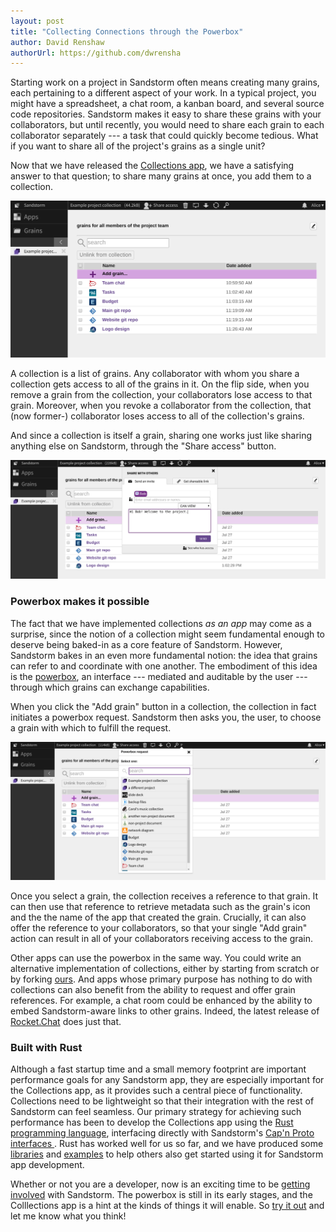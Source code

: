 ```yaml
---
layout: post
title: "Collecting Connections through the Powerbox"
author: David Renshaw
authorUrl: https://github.com/dwrensha
---
```


Starting work on a project in Sandstorm often means creating many grains, each pertaining to a
different aspect of your work. In a typical project, you might have a spreadsheet, a chat room, a
kanban board, and several source code repositories. Sandstorm makes it easy to share these grains
with your collaborators, but until recently, you would need to share each grain to each collaborator
separately --- a task that could quickly become tedious. What if you want to share all of the
project's grains as a single unit?

Now that we have released the
[Collections app](https://apps.sandstorm.io/app/s3u2xgmqwznz2n3apf30sm3gw1d85y029enw5pymx734cnk5n78h),
we have a satisfying answer to that question; to share many grains at once, you add them to a collection.

<img src="/news/images/collections-1.png"
 title="a collection with a chatroom, a kanban board, a spreadsheet, and two git repos">

A collection is a list of grains. Any collaborator with whom you share a collection gets access to
all of the grains in it. On the flip side, when you remove a grain from the collection, your
collaborators lose access to that grain. Moreover, when you revoke a collaborator from the
collection, that (now former-) collaborator loses access to all of the collection's grains.

And since a collection is itself a grain, sharing one works just like sharing anything else on
Sandstorm, through the "Share access" button.

<img src="/news/images/collections-2.png" title='the "Share access" dialog'>

### Powerbox makes it possible

The fact that we have implemented collections *as an app* may come as a surprise, since the notion
of a collection might seem fundamental enough to deserve being baked-in as a core feature of
Sandstorm. However, Sandstorm bakes in an even more fundamental notion: the idea that grains can
refer to and coordinate with one another. The embodiment of this idea is the [powerbox](/how-it-works#powerbox),
an interface --- mediated and auditable by the user --- through which grains can exchange capabilities.

When you click the "Add grain" button in a collection, the collection in fact initiates a powerbox
request. Sandstorm then asks you, the user, to choose a grain with which to fulfill the request.

<img src="/news/images/collections-3.png" title="Making a powerbox request">

Once you select a grain, the collection receives a reference to that grain. It can then use that
reference to retrieve metadata such as the grain's icon and the the name of the app that created the
grain. Crucially, it can also offer the reference to your collaborators, so that your single "Add
grain" action can result in all of your collaborators receiving access to the grain.

Other apps can use the powerbox in the same way. You could write an alternative implementation of
collections, either by starting from scratch or by forking [ours](
https://github.com/dwrensha/sandstorm-collections-app ). And apps whose primary purpose has nothing
to do with collections can also benefit from the ability to request and offer grain references. For
example, a chat room could be enhanced by the ability to embed Sandstorm-aware links to other
grains. Indeed, the latest release of
[Rocket.Chat](https://apps.sandstorm.io/app/vfnwptfn02ty21w715snyyczw0nqxkv3jvawcah10c6z7hj1hnu0) does just that.

### Built with Rust

Although a fast startup time and a small memory footprint are important performance goals for any
Sandstorm app, they are especially important for the Collections app, as it provides such a central
piece of functionality. Collections need to be lightweight so that their integration with the rest
of Sandstorm can feel seamless. Our primary strategy for achieving such performance has been to
develop the Collections app using the [Rust programming language](https://www.rust-lang.org/),
interfacing directly with Sandstorm's [ Cap'n Proto interfaces ](
https://sandstorm.io/news/2014-12-15-capnproto-0.5 ).
Rust has worked well for us so far, and we
have produced some [libraries](https://crates.io/crates/sandstorm) and [examples](
https://github.com/dwrensha/sandstorm-rawapi-example-rust) to help others also get started using it
for Sandstorm app development.

Whether or not you are a developer, now is an exciting time to be
[getting involved](https://sandstorm.io/community)
with Sandstorm. The powerbox is still in its early stages, and the
Colllections app is a hint at the kinds of things it will enable.
So [try it out](https://apps.sandstorm.io/app/s3u2xgmqwznz2n3apf30sm3gw1d85y029enw5pymx734cnk5n78h)
and let me know what you think!




